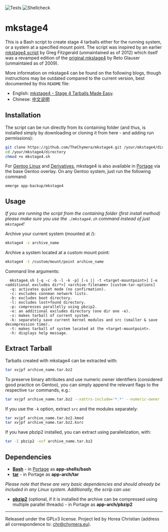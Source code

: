 ![Tests](https://github.com/TheChymera/mkstage4/workflows/Tests/badge.svg)
![Shellcheck](https://github.com/TheChymera/mkstage4/workflows/Shellcheck/badge.svg)

# mkstage4

This is a Bash script to create stage 4 tarballs either for the running system, or a system at a specified mount point.
The script was inspired by an earlier [mkstage4 script](https://github.com/gregf/bin/blob/master/mkstage4) by Greg Fitzgerald (unmaintained as of 2012) which itself was a revamped edition of the [original mkstage4](http://blinkeye.ch/dokuwiki/doku.php/projects/mkstage4) by Reto Glauser (unmaintaied as of 2009).

More information on mkstage4 can be found on the following blogs, though instructions may be outdated compared to the current version, best documented by this `README` file:

* English: [mkstage4 - Stage 4 Tarballs Made Easy](http://tutorials.chymera.eu/blog/2014/05/18/mkstage4-stage4-tarballs-made-easy/). 
* Chinese: [中文说明](http://liuk.io/blog/gentoo-stage4)

## Installation

The script can be run directly from its containing folder (and thus, is installed simply by downloading or cloning it from here - and adding run permissions):

```bash
git clone https://github.com/TheChymera/mkstage4.git /your/mkstage4/directory
cd /your/mkstage4/directory
chmod +x mkstage4.sh
```

For [Gentoo Linux](http://en.wikipedia.org/wiki/Gentoo_linux) and [Derivatives](http://en.wikipedia.org/wiki/Category:Gentoo_Linux_derivatives), mkstage4 is also available in [Portage](http://en.wikipedia.org/wiki/Portage_(software)) via the base Gentoo overlay.
On any Gentoo system, just run the following command:

```
emerge app-backup/mkstage4
```

## Usage

*If you are running the script from the containing folder (first install method) please make sure you use the `./mkstage4.sh` command instead of just `mkstage4`!*

Archive your current system (mounted at /):

```bash
mkstage4 -s archive_name
```

Archive a system located at a custom mount point:

```bash
mkstage4 -t /custom/mount/point archive_name
```

Command line arguments:

```
  mkstage4.sh [-q -c -b -l -k -p] [-s || -t <target-mountpoint>] [-e <additional excludes dir*>] <archive-filename> [custom-tar-options]
  -q: activates quiet mode (no confirmation).
  -c: excludes connman network lists.
  -b: excludes boot directory.
  -l: excludes lost+found directory.
  -p: compresses parallelly using pbzip2.
  -e: an additional excludes directory (one dir one -e).
  -s: makes tarball of current system.
  -k: separately save current kernel modules and src (smaller & save decompression time).
  -t: makes tarball of system located at the <target-mountpoint>.
  -h: displays help message.
```

## Extract Tarball

Tarballs created with mkstage4 can be extracted with:

```bash
tar xvjpf archive_name.tar.bz2
```

To preserve binary attributes and use numeric owner identifiers (considered good practice on Gentoo), you can simply append the relevant flags to the respective `tar` commands, e.g.:

```bash
tar xvjpf archive_name.tar.bz2 --xattrs-include='*.*' --numeric-owner
```

If you use the `-k` option, extract `src` and the modules separately:

```bash
tar xvjpf archive_name.tar.bz2.kmod
tar xvjpf archive_name.tar.bz2.ksrc
```

If you have pbzip2 installed, you can extract using parallelization, with:

```bash
tar -I pbzip2 -xvf archive_name.tar.bz2
```

## Dependencies

* **[Bash](https://en.wikipedia.org/wiki/Bash_(Unix_shell))** - in [Portage](http://en.wikipedia.org/wiki/Portage_(software)) as **app-shells/bash**
* **[tar](https://en.wikipedia.org/wiki/Tar_(computing))** - in Portage as **app-arch/tar**

*Please note that these are very basic dependencies and should already be included in any Linux system. Additionally, the scrip can use:*

* **[pbzip2](https://launchpad.net/pbzip2)** (optional, if it is installed the archive can be compressed using multiple parallel threads) - in Portage as
**app-arch/pbzip2**


---
Released under the GPLv3 license.
Project led by Horea Christian (address all correspondence to: chr@chymera.eu).
